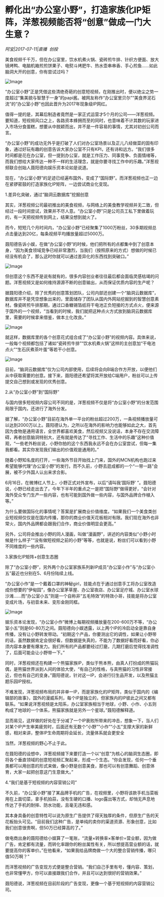 # 孵化出“办公室小野”，打造家族化IP矩阵，洋葱视频能否将“创意”做成一门大生意？

*阿宝|2017-07-11|直播 
                                                创投*

美食视频千千万，但在办公室里，饮水机煮火锅、瓷砖煎牛排、针织方便面、放大镜烤鸭、电脑机箱煎煎饼果子、电熨斗烤肥牛、热水壶串串香、手心煎鱼……如此脑洞大开的创意，你有尝试过吗？

![Image](http://si1.go2yd.com/get-image/0EvLfxYrrou)

“办公室小野”正是凭借这些清绝奇葩的创意短视频，在刚推出时，便以绝尘之势一度超过“集美貌与智慧于一身”的papi酱。被网友称作“办公室里贝尔”“美食界泥石流”的“办公室小野”也因此晋升为2017年现象级IP网红。

值得一提的是，其幕后制造者竟然是一家正式运营才5个月的公司——洋葱视频。要知道，短视频风口之上，各路资本蜂拥而至的同时，也意味着不计其数的玩家进入市场分食蛋糕，想要从中脱颖而出，并不是一件容易的事情，尤其对初创公司而言。

“办公室小野”的成功无外乎是打破了人们对办公室场景以及正儿八经做菜的固有印象，通过好玩有趣的创意告诉大家办公室不只有KPI，还有诗和远方。“我们很多时间都是花在办公室，但一提到办公室，就是工作压力、同事竞争、负面情绪等，而我们想给大家传达一种不一样的生活理念，就是你要寻找工作中的乐趣。”洋葱视频联合创始人聂阳德向娱乐资本论如是说道。

现在，“办公室小野”的足迹已经遍布国外，变成了“国际野”。而洋葱视频也正一边在紧锣密鼓的打造家族化IP矩阵，一边尝试商业化变现。

1.差异化突破，通过“脑洞云数据库”挖掘创意

其实，洋葱视频公司最初推出的美食视频，与网络上的美食教学视频并无二致，但经过一段时间尝试，效果并不尽人意。“办公室小野”只是公司员工私下里做着玩的，有一天把视频传到网上，结果没想到就火了。

而今，短短几个月时间内，“办公室小野”已经聚集了1000万粉丝，30多期视频总点击量达到20亿，每条视频平均播放量超过5000万。

聂阳德告诉小娱，在做“办公室小野”的时候，他们把所有的点都集中到了创意本身，“因为美食领域竞争已经非常激烈，当我们（按照原来的方式）想做的时候已经没有机会了，那么这时你就可以通过差异化的东西找到突破口。”

![Image](http://si1.go2yd.com/get-image/0EvLfvz4aky)

但创意这个东西不是说有就有的，很多内容创业者往往最后都会面临灵感枯竭的问题。洋葱视频又是如何维持源源不断的创意输出，从而保证优质内容的生产呢？

据聂阳德介绍，除了优秀的创意策划团队，公司内部还创建一个“脑洞云数据库”，数据库并不是凭空想象出来的，里面储存了团队从国内外网站挖掘到的智慧创意素材。像瓷砖煎牛排那期，通过口香糖锡箔纸将干电池正负短接的方式点火，便来源于国外的一个视频，“当看到的时候，我们就把这种点火方式放到脑洞云数据库里，需要的时候拿来借鉴，做本土化改良。”

![Image](http://si1.go2yd.com/get-image/0EvLfrrOuDA)

就这样，数据库里的各个创意花式组合成了“办公室小野”的视频内容。具体来说，一般每个视频都包括了诸如“瓷砖煎牛排”“饮水机煮火锅”这样的主创意加“干电池点火”“生石灰煮茶叶蛋”等若干小创意。

![Image](http://si1.go2yd.com/get-image/0EvLfv8eB4y)

目前，“脑洞云数据库”仅为公司内部使用，后续将会向B端合作方开放，以便他们从中获取需要的创意。接下来，聂阳德还希望将其开放给C端用户，粉丝可以上传提交自己想到或发现的优秀创意。

2.从“办公室小野”到“国际野”

与国内很多短视频内容公司不同的是，洋葱视频不仅是将“办公室小野”的分发范围局限于国内，还进行了海外分发。

据了解，“办公室小野”目前在海外单一平台的粉丝超过200万，一条视频播放量可以达到2000万以上。聂阳德认为，之所以在海外的影响力也能够如此之大，首先因为食物是通用语言，全世界都喜欢美食，然后视频又没说话，本身不存在交流障碍，再者创意脑洞特别大，还有就是传达了“寻找工作、生活中的乐趣”这种价值观，“一些老外粉丝说，小野你拍的这个东西我永远不会在办公室尝试，但每一集我都看。其实你发现我们输出的价值观是通用的。”

随着小野知名度的打开，一些海外节目开始找上门来，国外的MCN机构也跑过来希望能够代理“办公室小野”的发行。而不久前，小野去逛成都的一个“一带一路”会展，被不少外国人认出来求合影。

6月16日，在微博红人节上，小野正式对外宣布，以后“请叫我’国际野’ ”。聂阳德说，小野已经走出去了，今年下半年的重点之一是把“国际野”做得更好，“会针对海外受众专门生产一些内容，也有可能到国外做一些内容，与国外品牌合作植入等。”

为什么要做国际化的事情呢？答案是扩展商业价值维度。“如果我们一个美食类创业短视频仅仅是在国内传播，那你的商业价值天花板相对有限。我们现在海外也非常火，国内外品牌都会跟我们合作，商业价值明显会更高。”

另外，公司将会推出小野的同人漫画，叫做“漫画野”，讲述的内容类似“小野小时候是什么样子”“没有做短视频之前的小野”等等，也就是说，粉丝们可以看到小野不同维度的一些内容。

3.家族化IP矩阵+创意生态圈

除了“办公室小野”，另外两个办公室家族系列新IP成员“办公室小作”与“办公室小五”最近也分别在5、6月份陆续上线。

“办公室小作”是一个戴着口罩的神秘girl，技能点在于通过创意手工将办公室改造成你想要的“伊甸园”，像办公室茅草屋、办公室夜店、办公室足疗城、办公室水球沙滩……而“办公室小五”则是一个自称非“五毛特效”的特效小哥，技能是将办公室变成片场，与初音未来、变形金刚同框。

![Image](http://si1.go2yd.com/get-image/0EvLftEFYWm)

娱乐资本论发现，“办公室小作”微博上每期视频播放量在200-600万不等，“办公室小五”则是60-80万之间。聂阳德向小娱透露，以上两个IP的冷启动全是靠自身传播，没有让小野转发带动。“初期这个产品，你要测出它的调性，如果让小野带的话，虽然数据肯定会很好看，但数据是失真的，不能为了数据好看而好看，你必须内容本身要有爆发力。我们所有的产品都要经过打磨，几期打磨后觉得找准调性了，后面可能会让小野带一下。”

同时，洋葱视频还在构建一个熊猫家族IP，类似于熊本熊，由真人打扮成的熊猫玩偶，是熊猫世界派到人间的体验大使，“有自己的性格，与真熊猫的习性非常接近，但也有自己的变身。”聂阳德说，针对这一IP，会进行衍生品开发，以及熊猫主题乐园IP授权。

不难发现，洋葱视频布局的并非单一IP，而是家族化的IP矩阵，类似于国内的《编辑部的故事》，国外的漫威系列，每个IP是独立的，但家族内的IP彼此之间又都有联系。“如果说洋葱视频是太阳系，办公室家族相当于地球，小野、小作、小五则构成了地球的一个体系，熊猫家族就是另外一个星球。”聂阳德解释道。

显而易见，这样做的好处在于分减了一个IP衰败所带来的冲击，想象一下，当人们对某个IP产生审美疲劳时，后面还有无数个“小野”“小作”“小五”支撑大家的新鲜感，相对来讲，整体IP生命周期将会延长，流量体系就会更安全

当然，洋葱视频的野心不止于此。

在聂阳德的设想中，洋葱视频接下来要打造一个以“创意”为核心的脑洞生态圈，即将各个垂直领域的创意短视频汇聚起来，形成一个生态。“你会发现，任何一个垂类都可以用创意的形式来做，像小野是创意美食，那也可以有创意舞蹈、创意体育，大家一起把创意这门生意做大。”

4.“我们是基于短视频的内容营销公司”

不久前，“办公室小野”接了某品牌手机的广告，在视频里，小野将该款手机当菜板用在上面切菜，拿手机拍蒜，没有生硬的口播、logo露出等方式，却悄无声息地传达了手机的耐摔、防水功能，且毫无违和感。

其本身具备的创意特性可以说为原生广告提供了得天独厚的条件，但原生广告的天花板抬头可见。“目前我们这种广告，是单纯的卖你的渠道资源、形象创意，比如我们创意很贵啊，但50万已经算高的了。”

做电商出身的聂阳德给小娱算了一笔账，“流量×转换率×客单价=营业额，因为做广告，肯定都有流量，而转化率跟你的粉丝属性有关，所以想提高营业额的话，就要提高你的客单价。”在他看来，“如果我给品牌商做一个大的整合营销传播，哪只值50万啊？”

而洋葱视频的广告变现方式便是整合营销。“我们自己手里有号，懂内容、策划，也非常懂甲方，你可以直接跟我们合作，并且可以达到很好的营销效果。”

聂阳德说，洋葱视频在目前阶段的广告变现，更像一个基于短视频的内容营销公司。

